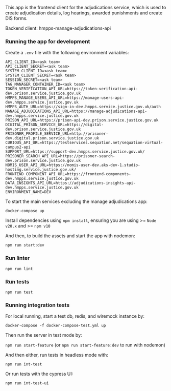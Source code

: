 This app is the frontend client for the adjudications service, which is used to create adjudication details, log hearings, awarded punishments and create DIS forms.

Backend client: hmpps-manage-adjudications-api

### Running the app for development

Create a `.env` file with the following environment variables:

```
API_CLIENT_ID=<ask team>
API_CLIENT_SECRET=<ask team>
SYSTEM_CLIENT_ID=<ask team>
SYSTEM_CLIENT_SECRET=<ask team>
SESSION_SECRET=<ask team>
TAG_MANAGER_CONTAINER_ID=<ask team>
TOKEN_VERIFICATION_API_URL=https://token-verification-api-dev.prison.service.justice.gov.uk
HMPPS_MANAGE_USERS_API_URL=https://manage-users-api-dev.hmpps.service.justice.gov.uk
HMPPS_AUTH_URL=https://sign-in-dev.hmpps.service.justice.gov.uk/auth
MANAGE_ADJUDICATIONS_API_URL=https://manage-adjudications-api-dev.hmpps.service.justice.gov.uk
PRISON_API_URL=https://prison-api-dev.prison.service.justice.gov.uk
DIGITAL_PRISON_SERVICE_URL=https://digital-dev.prison.service.justice.gov.uk
PRISONER_PROFILE_SERVICE_URL=http://prisoner-dev.digital.prison.service.justice.gov.uk
CURIOUS_API_URL=https://testservices.sequation.net/sequation-virtual-campus2-api
SUPPORT_URL=https://support-dev.hmpps.service.justice.gov.uk/
PRISONER_SEARCH_API_URL=https://prisoner-search-dev.prison.service.justice.gov.uk
NOMIS_USER_API_URL=https://nomis-user-dev.aks-dev-1.studio-hosting.service.justice.gov.uk/
FRONTEND_COMPONENT_API_URL=https://frontend-components-dev.hmpps.service.justice.gov.uk
DATA_INSIGHTS_API_URL=https://adjudications-insights-api-dev.hmpps.service.justice.gov.uk
ENVIRONMENT_NAME=DEV
```

To start the main services excluding the manage adjudications app:

`docker-compose up`

Install dependencies using `npm install`, ensuring you are using >= `Node v20.x` and >= `npm v10`

And then, to build the assets and start the app with nodemon:

`npm run start:dev`

### Run linter

`npm run lint`

### Run tests

`npm run test`

### Running integration tests

For local running, start a test db, redis, and wiremock instance by:

`docker-compose -f docker-compose-test.yml up`

Then run the server in test mode by:

`npm run start-feature` (or `npm run start-feature:dev` to run with nodemon)

And then either, run tests in headless mode with:

`npm run int-test`

Or run tests with the cypress UI:

`npm run int-test-ui`